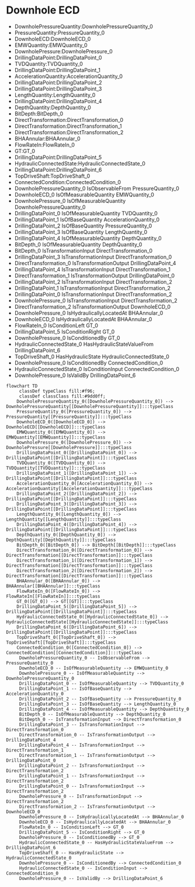 # Downhole ECD
- DownholePressureQuantity:DownholePressureQuantity_0
- PressureQuantity:PressureQuantity_0
- DownholeECD:DownholeECD_0
- EMWQuantity:EMWQuantity_0
- DownholePressure:DownholePressure_0
- DrillingDataPoint:DrillingDataPoint_0
- TVDQuantity:TVDQuantity_0
- DrillingDataPoint:DrillingDataPoint_1
- AccelerationQuantity:AccelerationQuantity_0
- DrillingDataPoint:DrillingDataPoint_2
- DrillingDataPoint:DrillingDataPoint_3
- LengthQuantity:LengthQuantity_0
- DrillingDataPoint:DrillingDataPoint_4
- DepthQuantity:DepthQuantity_0
- BitDepth:BitDepth_0
- DirectTransformation:DirectTransformation_0
- DirectTransformation:DirectTransformation_1
- DirectTransformation:DirectTransformation_2
- BHAAnnular:BHAAnnular_0
- FlowRateIn:FlowRateIn_0
- GT:GT_0
- DrillingDataPoint:DrillingDataPoint_5
- HydraulicConnectedState:HydraulicConnectedState_0
- DrillingDataPoint:DrillingDataPoint_6
- TopDriveShaft:TopDriveShaft_0
- ConnectedCondition:ConnectedCondition_0
- DownholePressureQuantity_0 IsObservableFrom PressureQuantity_0
- DownholeECD_0 IsOfMeasurableQuantity EMWQuantity_0
- DownholePressure_0 IsOfMeasurableQuantity DownholePressureQuantity_0
- DrillingDataPoint_0 IsOfMeasurableQuantity TVDQuantity_0
- DrillingDataPoint_1 IsOfBaseQuantity AccelerationQuantity_0
- DrillingDataPoint_2 IsOfBaseQuantity PressureQuantity_0
- DrillingDataPoint_3 IsOfBaseQuantity LengthQuantity_0
- DrillingDataPoint_4 IsOfMeasurableQuantity DepthQuantity_0
- BitDepth_0 IsOfMeasurableQuantity DepthQuantity_0
- BitDepth_0 IsTransformationInput DirectTransformation_0
- DrillingDataPoint_3 IsTransformationInput DirectTransformation_0
- DirectTransformation_0 IsTransformationOutput DrillingDataPoint_4
- DrillingDataPoint_4 IsTransformationInput DirectTransformation_1
- DirectTransformation_1 IsTransformationOutput DrillingDataPoint_0
- DrillingDataPoint_2 IsTransformationInput DirectTransformation_2
- DrillingDataPoint_1 IsTransformationInput DirectTransformation_2
- DrillingDataPoint_0 IsTransformationInput DirectTransformation_2
- DownholePressure_0 IsTransformationInput DirectTransformation_2
- DirectTransformation_2 IsTransformationOutput DownholeECD_0
- DownholePressure_0 IsHydraulicallyLocatedAt BHAAnnular_0
- DownholeECD_0 IsHydraulicallyLocatedAt BHAAnnular_0
- FlowRateIn_0 IsConditionLeft GT_0
- DrillingDataPoint_5 IsConditionRight GT_0
- DownholePressure_0 IsConditionedBy GT_0
- HydraulicConnectedState_0 HasHydraulicStateValueFrom DrillingDataPoint_6
- TopDriveShaft_0 HasHydraulicState HydraulicConnectedState_0
- DownholePressure_0 IsConditionedBy ConnectedCondition_0
- HydraulicConnectedState_0 IsConditionInput ConnectedCondition_0
- DownholePressure_0 IsValidBy DrillingDataPoint_6
```mermaid
flowchart TD
	 classDef typeClass fill:#f96;
	 classDef classClass fill:#9dd0ff;
	DownholePressureQuantity_0([DownholePressureQuantity_0]) --> DownholePressureQuantity[[DownholePressureQuantity]]:::typeClass
	PressureQuantity_0([PressureQuantity_0]) --> PressureQuantity[[PressureQuantity]]:::typeClass
	DownholeECD_0([DownholeECD_0]) --> DownholeECD[[DownholeECD]]:::typeClass
	EMWQuantity_0([EMWQuantity_0]) --> EMWQuantity[[EMWQuantity]]:::typeClass
	DownholePressure_0([DownholePressure_0]) --> DownholePressure[[DownholePressure]]:::typeClass
	DrillingDataPoint_0([DrillingDataPoint_0]) --> DrillingDataPoint[[DrillingDataPoint]]:::typeClass
	TVDQuantity_0([TVDQuantity_0]) --> TVDQuantity[[TVDQuantity]]:::typeClass
	DrillingDataPoint_1([DrillingDataPoint_1]) --> DrillingDataPoint[[DrillingDataPoint]]:::typeClass
	AccelerationQuantity_0([AccelerationQuantity_0]) --> AccelerationQuantity[[AccelerationQuantity]]:::typeClass
	DrillingDataPoint_2([DrillingDataPoint_2]) --> DrillingDataPoint[[DrillingDataPoint]]:::typeClass
	DrillingDataPoint_3([DrillingDataPoint_3]) --> DrillingDataPoint[[DrillingDataPoint]]:::typeClass
	LengthQuantity_0([LengthQuantity_0]) --> LengthQuantity[[LengthQuantity]]:::typeClass
	DrillingDataPoint_4([DrillingDataPoint_4]) --> DrillingDataPoint[[DrillingDataPoint]]:::typeClass
	DepthQuantity_0([DepthQuantity_0]) --> DepthQuantity[[DepthQuantity]]:::typeClass
	BitDepth_0([BitDepth_0]) --> BitDepth[[BitDepth]]:::typeClass
	DirectTransformation_0([DirectTransformation_0]) --> DirectTransformation[[DirectTransformation]]:::typeClass
	DirectTransformation_1([DirectTransformation_1]) --> DirectTransformation[[DirectTransformation]]:::typeClass
	DirectTransformation_2([DirectTransformation_2]) --> DirectTransformation[[DirectTransformation]]:::typeClass
	BHAAnnular_0([BHAAnnular_0]) --> BHAAnnular[[BHAAnnular]]:::typeClass
	FlowRateIn_0([FlowRateIn_0]) --> FlowRateIn[[FlowRateIn]]:::typeClass
	GT_0([GT_0]) --> GT[[GT]]:::typeClass
	DrillingDataPoint_5([DrillingDataPoint_5]) --> DrillingDataPoint[[DrillingDataPoint]]:::typeClass
	HydraulicConnectedState_0([HydraulicConnectedState_0]) --> HydraulicConnectedState[[HydraulicConnectedState]]:::typeClass
	DrillingDataPoint_6([DrillingDataPoint_6]) --> DrillingDataPoint[[DrillingDataPoint]]:::typeClass
	TopDriveShaft_0([TopDriveShaft_0]) --> TopDriveShaft[[TopDriveShaft]]:::typeClass
	ConnectedCondition_0([ConnectedCondition_0]) --> ConnectedCondition[[ConnectedCondition]]:::typeClass
	 DownholePressureQuantity_0 -- IsObservableFrom --> PressureQuantity_0 
	 DownholeECD_0 -- IsOfMeasurableQuantity --> EMWQuantity_0 
	 DownholePressure_0 -- IsOfMeasurableQuantity --> DownholePressureQuantity_0 
	 DrillingDataPoint_0 -- IsOfMeasurableQuantity --> TVDQuantity_0 
	 DrillingDataPoint_1 -- IsOfBaseQuantity --> AccelerationQuantity_0 
	 DrillingDataPoint_2 -- IsOfBaseQuantity --> PressureQuantity_0 
	 DrillingDataPoint_3 -- IsOfBaseQuantity --> LengthQuantity_0 
	 DrillingDataPoint_4 -- IsOfMeasurableQuantity --> DepthQuantity_0 
	 BitDepth_0 -- IsOfMeasurableQuantity --> DepthQuantity_0 
	 BitDepth_0 -- IsTransformationInput --> DirectTransformation_0 
	 DrillingDataPoint_3 -- IsTransformationInput --> DirectTransformation_0 
	 DirectTransformation_0 -- IsTransformationOutput --> DrillingDataPoint_4 
	 DrillingDataPoint_4 -- IsTransformationInput --> DirectTransformation_1 
	 DirectTransformation_1 -- IsTransformationOutput --> DrillingDataPoint_0 
	 DrillingDataPoint_2 -- IsTransformationInput --> DirectTransformation_2 
	 DrillingDataPoint_1 -- IsTransformationInput --> DirectTransformation_2 
	 DrillingDataPoint_0 -- IsTransformationInput --> DirectTransformation_2 
	 DownholePressure_0 -- IsTransformationInput --> DirectTransformation_2 
	 DirectTransformation_2 -- IsTransformationOutput --> DownholeECD_0 
	 DownholePressure_0 -- IsHydraulicallyLocatedAt --> BHAAnnular_0 
	 DownholeECD_0 -- IsHydraulicallyLocatedAt --> BHAAnnular_0 
	 FlowRateIn_0 -- IsConditionLeft --> GT_0 
	 DrillingDataPoint_5 -- IsConditionRight --> GT_0 
	 DownholePressure_0 -- IsConditionedBy --> GT_0 
	 HydraulicConnectedState_0 -- HasHydraulicStateValueFrom --> DrillingDataPoint_6 
	 TopDriveShaft_0 -- HasHydraulicState --> HydraulicConnectedState_0 
	 DownholePressure_0 -- IsConditionedBy --> ConnectedCondition_0 
	 HydraulicConnectedState_0 -- IsConditionInput --> ConnectedCondition_0 
	 DownholePressure_0 -- IsValidBy --> DrillingDataPoint_6 
```
